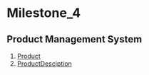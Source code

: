 # Milestone_4

## Product Management System

1. [Product](https://github.com/Abelaby/Milestone_4/blob/main/productAbel.zip)
2. [ProductDesciption](https://github.com/Abelaby/Milestone_4/blob/main/productdescriptionAbel.zip)
